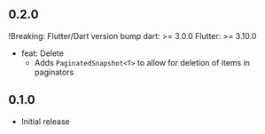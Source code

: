 ## 0.2.0

!Breaking:
Flutter/Dart version bump
dart: >= 3.0.0
Flutter: >= 3.10.0

- feat: Delete
  - Adds `PaginatedSnapshot<T>` to allow for deletion of items in paginators

## 0.1.0

- Initial release
